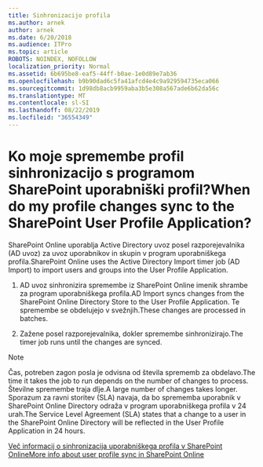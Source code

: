 ```yaml
---
title: Sinhronizacijo profila
ms.author: arnek
author: arnek
ms.date: 6/20/2018
ms.audience: ITPro
ms.topic: article
ROBOTS: NOINDEX, NOFOLLOW
localization_priority: Normal
ms.assetid: 6b695be8-eaf5-44ff-b0ae-1e0d89e7ab36
ms.openlocfilehash: b9b90dad6c5fa41afcd4e4c9a929594735eca066
ms.sourcegitcommit: 1d98db8acb9959aba3b5e308a567ade6b62da56c
ms.translationtype: MT
ms.contentlocale: sl-SI
ms.lasthandoff: 08/22/2019
ms.locfileid: "36554349"
---
```

# <a name="when-do-my-profile-changes-sync-to-the-sharepoint-user-profile-application"></a><span data-ttu-id="b666c-102">Ko moje spremembe profil sinhronizacijo s programom SharePoint uporabniški profil?</span><span class="sxs-lookup"><span data-stu-id="b666c-102">When do my profile changes sync to the SharePoint User Profile Application?</span></span>

<span data-ttu-id="b666c-103">SharePoint Online uporablja Active Directory uvoz posel razporejevalnika (AD uvoz) za uvoz uporabnikov in skupin v program uporabniškega profila.</span><span class="sxs-lookup"><span data-stu-id="b666c-103">SharePoint Online uses the Active Directory Import timer job (AD Import) to import users and groups into the User Profile Application.</span></span> 
  
1. <span data-ttu-id="b666c-104">AD uvoz sinhronizira spremembe iz SharePoint Online imenik shrambe za program uporabniškega profila.</span><span class="sxs-lookup"><span data-stu-id="b666c-104">AD Import syncs changes from the SharePoint Online Directory Store to the User Profile Application.</span></span> <span data-ttu-id="b666c-105">Te spremembe se obdelujejo v svežnjih.</span><span class="sxs-lookup"><span data-stu-id="b666c-105">These changes are processed in batches.</span></span>
    
2. <span data-ttu-id="b666c-106">Zažene posel razporejevalnika, dokler spremembe sinhronizirajo.</span><span class="sxs-lookup"><span data-stu-id="b666c-106">The timer job runs until the changes are synced.</span></span>
    
> [!NOTE]
> <span data-ttu-id="b666c-107">Čas, potreben zagon posla je odvisna od števila sprememb za obdelavo.</span><span class="sxs-lookup"><span data-stu-id="b666c-107">The time it takes the job to run depends on the number of changes to process.</span></span> <span data-ttu-id="b666c-108">Številne spremembe traja dlje.</span><span class="sxs-lookup"><span data-stu-id="b666c-108">A large number of changes takes longer.</span></span> <span data-ttu-id="b666c-109">Sporazum za ravni storitev (SLA) navaja, da bo sprememba uporabnik v SharePoint Online Directory odraža v program uporabniškega profila v 24 urah.</span><span class="sxs-lookup"><span data-stu-id="b666c-109">The Service Level Agreement (SLA) states that a change to a user in the SharePoint Online Directory will be reflected in the User Profile Application in 24 hours.</span></span> 
  
[<span data-ttu-id="b666c-110">Več informacij o sinhronizacija uporabniškega profila v SharePoint Online</span><span class="sxs-lookup"><span data-stu-id="b666c-110">More info about user profile sync in SharePoint Online</span></span>](https://go.microsoft.com/fwlink/?linkid=875671)
  

